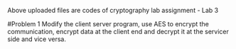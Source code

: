Above uploaded files are codes of cryptography lab assignment - Lab 3

#Problem 1 Modify the client server program, use  AES to encrypt the communication, encrypt data at the client end and decrypt it at the servicer side and vice versa.
